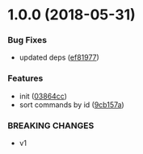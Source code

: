 <a name="1.0.0"></a>
# 1.0.0 (2018-05-31)


### Bug Fixes

* updated deps ([ef81977](https://github.com/oclif/plugin-commands/commit/ef81977))


### Features

* init ([03864cc](https://github.com/oclif/plugin-commands/commit/03864cc))
* sort commands by id ([9cb157a](https://github.com/oclif/plugin-commands/commit/9cb157a))


### BREAKING CHANGES

* v1
